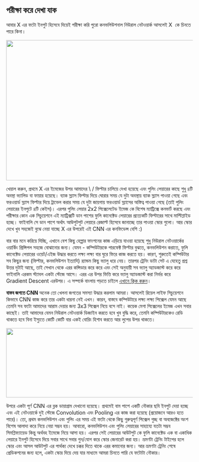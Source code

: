 ## পরীক্ষা করে দেখা যাক  
</strong>আবার<span class="s1"> X </span>এর ফটো ইনপুট হিসেবে দিয়েই পরীক্ষা করি পুরো কনভলিউশনাল নিউরাল নেটওয়ার্ক আসলেই<span class="s1"> X  </span>কে চিনতে পারে কিনা।</p>
<p class="p1"><img class="aligncenter size-large wp-image-1756" src="https://nuhil.files.wordpress.com/2017/05/screen-shot-2017-05-20-at-9-15-54-pm.png?w=687" alt="" width="687" height="378" /></p>
<p class="p1">খেয়াল করুন<span class="s1">, </span>প্রথমে<span class="s1"> X </span>এর ইমেজের উপর আমাদের<span class="s1"> \ / </span>ফিল্টার চালিয়ে দেখা হয়েছে এবং পুলিং লেয়ারের কাছে শুধু ৪টি অবস্থা ভ্যালিড বা ফায়ার হয়েছে। ব্যাক স্ল্যাস ফিল্টার দিয়ে ঘোরার সময় যে দুটা অবস্থায় ব্যাক স্ল্যাস পাওয়া গেছে এবং ফরওয়ার্ড স্ল্যাস ফিল্টার দিয়ে ট্রাভেল করার সময় যে দুটা জায়গায় ফরওয়ার্ড স্ল্যাসের অস্তিত্ব পাওয়া গেছে<span class="s1"> (</span>তাই পুলিং লেয়ারের ইনপুটে ৪টি কেইস<span class="s1">)</span>। এরপর পুলিং লেয়ার<span class="s1"> 2x2 </span>পিক্সেলেটেড ইমেজ কে বিশেষ ম্যাট্রিক্সে কনভার্ট করছে এবং পরীক্ষার কোন এক সিচুয়েশনে এই ম্যাট্রিক্সটি ডান পাশের ফুলি কানেক্টেড লেয়ারের প্রত্যেকটি ফিল্টারের সাথে মাল্টিপ্লাইড হচ্ছে। ফাইনালি সে ডান পাশে অর্থাৎ আউপুটপুট লেয়ারে রেজাল্ট হিসেবে জানাচ্ছে তার পাওয়া স্কোর গুলো। আর স্কোর দেখে খুব সহজেই বুঝে নেয়া যাচ্ছে<span class="s1"> X </span>এর উপরেই এই<span class="s1"> CNN </span>এর কনফিডেন্স বেশি<span class="s1"> :)</span></p>
<p class="p1">বার বার মনে করিয়ে দিচ্ছি<span class="s1">, </span>এখানে বেশ কিছু হেল্পার ফাংশনের কাজ এড়িয়ে যাওয়া হয়েছে শুধু নিউরাল নেটওয়ার্কের ওয়ার্কিং প্রিন্সিপল সহজে বোঝানোর জন্য। যেমন<span class="s1"> - </span>কম্পিউটারকে পারফেক্ট ফিল্টার বুঝতে<span class="s1">, </span>কনভলিউশন করাতে<span class="s1">, </span>ফুলি কানেক্টেড লেয়ারের ওয়েট<span class="s1">/</span>এইজ উদ্ধার করতে লক্ষ্য লক্ষ্য বার ঘুরে ফিরে কাজ করতে হয়। কারণ<span class="s1">, </span>শুরুতেই কম্পিউটার সব কিছুর জন্য<span class="s1"> (</span>ফিল্টার<span class="s1">, </span>কনভলিউশন ইত্যাদি<span class="s1">) </span>র‍্যান্ডম কিছু ভ্যালু ধরে নেয়। তারপর ট্রেনিং ডাটা সেট এ যেহেতু প্রশ্ন উত্তর দুটাই আছে<span class="s1">, </span>তাই সেখান থেকে এরর কন্সিডার করে করে এবং সেই অনুযায়ী সব ভ্যালু অ্যাডজাস্ট করে করে ফাইনালি এরকম স্ট্যাবল একটা স্টেজে আসে। এরর এর উপর ভিত্তি করে ভ্যালু অ্যাডজাস্ট করা নির্ভর করে<span class="s1"> Gradient Descent </span>এরউপর। এ সম্পর্কে বাংলায় পড়তে চাইলে <a href="https://ml.howtocode.com.bd/linear_regression/linear_regression_2.html">এখানে ক্লিক করুন</a>।</p>
<p class="p1"><strong>বাস্তব জগতে<span class="s1"> CNN
</span></strong>অনেক তো খেলনা জগতের সমস্যা উদ্ধার করলাম আমরা। আসলেই রিয়েল লাইফ সিচুয়েশনে কিভাবে<span class="s1"> CNN </span>কাজ করে তার একটা ধারনা নেই এখন। কারন<span class="s1">, </span>বাস্তবে কম্পিউটারে লক্ষ্য লক্ষ্য পিক্সেল যেমন আছে তেমনি সব ফটো আমাদের আরাম দেয়ার জন্য<span class="s1"> 3x3 </span>পিক্সেল নিয়ে বসে নাই। কয়েক মেগা পিক্সেলের ইমেজ এখন সবার কাছেই। তাই আমাদের যেমন নিউরাল নেটওয়ার্ক ডিজাইন করতে হবে খুব বুদ্ধি করে<span class="s1">, </span>তেমনি কম্পিউটারকেও রেডি থাকতে হবে বিনা ইস্যুতে কোটি<span class="s1"><span class="Apple-converted-space"> </span></span>কোটি বার একই বোরিং হিশাব করতে আর লুপের উপর থাকতে।</p>
<p class="p1"><img class="aligncenter size-large wp-image-1757" src="https://nuhil.files.wordpress.com/2017/05/screen-shot-2015-11-07-at-7-26-20-am.png?w=687" alt="" width="687" height="187" /></p>
<p class="p1">উপরে একটা পূর্ণ<span class="s1"> CNN </span>এর ব্লক ডায়াগ্রাম দেখানো হয়েছে। প্রথমেই বাম পাশে একটি নৌকার ছবি ইনপুট দেয়া হচ্ছে এবং এই নেটওয়ার্কে দুই স্টেজে<span class="s1"> Convolution </span>এবং<span class="s1"> Pooling </span>এর কাজ করা হয়েছে<span class="s1"> (</span>প্রয়োজনে আরও হতে পারে<span class="s1">)</span>। তো<span class="s1">, </span>প্রথম কনভলিউশন এবং পুলিং এর সময় এই ফটো থেকে কিছু গুরুত্বপূর্ণ পিক্সেল গুচ্ছ বা অবজেক্টের অংশ বিশেষ আলাদা করে নিয়ে নেয়া সম্ভব হয়। আবারো<span class="s1">, </span>কনভলিউশন এবং পুলিং লেয়ারের সাহায্যে যতটা সম্ভব সিমপ্লিফ্যায়েড কিন্তু অর্থবহ ইমেজে নিয়ে আসা হয়। এরপর সেই লেয়ারের আউটপুট কে ফুলি কানেক্টেড এক বা একাধিক লেয়ারে ইনপুট হিসেবে দিয়ে সবার সাথে সবার গুন<span class="s1">/</span>যোগ করে স্কোর জেনারেট করা হয়। ভ্রমণটা ট্রেনিং টাইপের হলে স্কোর এবং আসল আউটপুট এর পার্থক্য দেখে চক্কর দিতে থাকে এরর কমানোর জন্য। আর ভ্রমণটা ট্রেনিং শেষে প্রেডিকশনের জন্য হলে<span class="s1">, </span>একটা স্কোর দিয়ে দেয় যার মাধ্যমে আমরা চিনতে পারি যে ফটোটা নৌকার।</p>